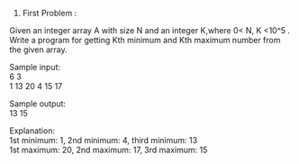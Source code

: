1. First Problem :

Given an integer array A with size N and an integer K,where 0< N, K <10^5 . Write a program for getting Kth minimum and Kth maximum number from the given array.

Sample input:\
6 3\
1 13 20 4 15 17

Sample output:\
13 15

Explanation:\
1st minimum: 1, 2nd minimum: 4, third minimum: 13\
1st maximum: 20, 2nd maximum: 17, 3rd maximum: 15


